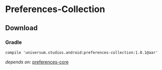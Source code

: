 Preferences-Collection
===============

## Download ##

### Gradle ###

    compile 'universum.studios.android:preferences-collection:1.0.1@aar'

_depends on:_
[preferences-core](https://github.com/universum-studios/android_preferences/tree/master/library-core/src/main)